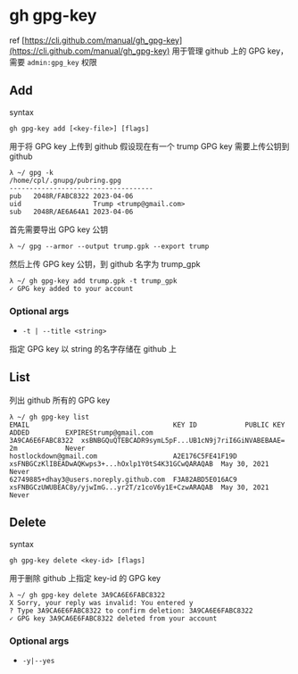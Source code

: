 # gh gpg-key

ref
[https://cli.github.com/manual/gh_gpg-key](https://cli.github.com/manual/gh_gpg-key)
用于管理 github 上的 GPG key，需要 `admin:gpg_key` 权限

## Add
syntax
```
gh gpg-key add [<key-file>] [flags]
```
用于将 GPG key 上传到 github
假设现在有一个 trump GPG key 需要上传公钥到 github
```
λ ~/ gpg -k
/home/cpl/.gnupg/pubring.gpg
------------------------------------
pub   2048R/FABC8322 2023-04-06
uid                  Trump <trump@gmail.com>
sub   2048R/AE6A64A1 2023-04-06
```
首先需要导出 GPG key 公钥
```
λ ~/ gpg --armor --output trump.gpk --export trump
```
然后上传 GPG key 公钥，到 github 名字为 trump_gpk 
```
λ ~/ gh gpg-key add trump.gpk -t trump_gpk
✓ GPG key added to your account
```
### Optional args

- `-t | --title <string>`

指定 GPG key 以 string 的名字存储在 github 上
## List
列出 github 所有的 GPG key
```
λ ~/ gh gpg-key list 
EMAIL                                    KEY ID            PUBLIC KEY                                           ADDED         EXPIREStrump@gmail.com                          3A9CA6E6FABC8322  xsBNBGQuQTEBCADR9symL5pF...UB1cN9j7riI6GiNVABEBAAE=  2m            Never
hostlockdown@gmail.com                   A2E176C5FE41F19D  xsFNBGCzKlIBEADwAQKwps3+...hOxlp1Y0tS4K31GCwQARAQAB  May 30, 2021  Never
62749885+dhay3@users.noreply.github.com  F3A82ABD5E016AC9  xsFNBGCzUWUBEAC8y/yjwImG...yr2T/z1coV6y1E+CzwARAQAB  May 30, 2021  Never
```
## Delete
syntax
```
gh gpg-key delete <key-id> [flags]
```
用于删除 github 上指定 key-id 的 GPG key
```
λ ~/ gh gpg-key delete 3A9CA6E6FABC8322
X Sorry, your reply was invalid: You entered y
? Type 3A9CA6E6FABC8322 to confirm deletion: 3A9CA6E6FABC8322
✓ GPG key 3A9CA6E6FABC8322 deleted from your account
```
### Optional args

- `-y|--yes`
